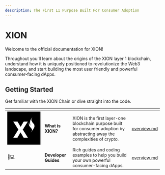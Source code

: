 ```yaml
---
description: The First L1 Purpose Built For Consumer Adoption
---
```


# XION

Welcome to the official documentation for XION!&#x20;



Throughout you'll learn about the origins of the XION layer 1 blockchain, understand how it is uniquely positioned to revolutionize the Web3 landscape, and start building the most user friendly and powerful consumer-facing dApps.



## **Getting Started**

Get familiar with the XION Chain or dive straight into the code.

<table data-view="cards"><thead><tr><th></th><th></th><th></th><th data-hidden data-card-target data-type="content-ref"></th></tr></thead><tbody><tr><td><img src=".gitbook/assets/Burnt-Xion-MasterFile-04.13.23-01.svg" alt="" data-size="line"></td><td><strong>What is XION?</strong></td><td>XION is the first layer-one blockchain purpose built for consumer adoption by abstracting away the complexities of crypto.</td><td><a href="learn/overview.md">overview.md</a></td></tr><tr><td><span data-gb-custom-inline data-tag="emoji" data-code="1f468-1f4bb">👨💻</span></td><td><strong>Developer Guides</strong></td><td>Rich guides and coding examples to help you build your own powerful consumer-facing dApps.</td><td><a href="develop/overview.md">overview.md</a></td></tr></tbody></table>

